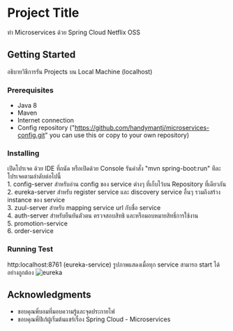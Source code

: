 # Project Title
ทำ Microservices ด้วย Spring Cloud Netflix OSS

## Getting Started
อธิบายวิธีการรัน Projects บน Local Machine (localhost)

### Prerequisites
* Java 8
* Maven
* Internet connection
* Config repository ("https://github.com/handymantj/microservices-config.git" you can use this or copy to your own repository)

### Installing
เปิดโปรเจค ด้วย IDE ที่ถนัด หรือเปิดด้วย Console รันคำสั่ง "mvn spring-boot:run" ทีละโปรเจคตามลำดับต่อไปนี้ <br />
	1. config-server สำหรับอ่าน config ของ service ต่างๆ ที่เก็บไว้บน Repository ที่เดียวกัน <br />
	2. eureka-server สำหรับ register service และ discovery service อื่นๆ รวมถึงสร้าง instance ของ service<br />
	3. zuul-server สำหรับ mapping service url กับชื่อ service <br />
	4. auth-server สำหรับยืนยันตัวตน ตรวจสอบสิทธิ และหรือมอบหมายสิทธิ์การใช้งาน <br />
	5. promotion-service <br />
	6. order-service <br />

### Running Test
http:localhost:8761
(eureka-service) รูปภาพแสดงเมื่อทุก service สามารถ start ได้อย่างถูกต้อง
![eureka](https://user-images.githubusercontent.com/29037349/50541167-58a8b580-0bd2-11e9-8f69-e273f7e8c97c.png)

## Acknowledgments
*	ขอบคุณพี่บอมที่มอบความรู้และจุดประกายไฟ
* 	ขอบคุณพี่ปิเก้ผู้เริ่มต้นแชร์เรื่อง Spring Cloud - Microservices





